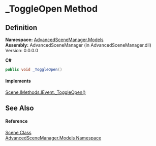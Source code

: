 # _ToggleOpen Method




## Definition
**Namespace:** <a href="N_AdvancedSceneManager_Models">AdvancedSceneManager.Models</a>  
**Assembly:** AdvancedSceneManager (in AdvancedSceneManager.dll) Version: 0.0.0.0

**C#**
``` C#
public void _ToggleOpen()
```



#### Implements
<a href="M_AdvancedSceneManager_Models_Scene_IMethods_IEvent__ToggleOpen">Scene.IMethods.IEvent._ToggleOpen()</a>  


## See Also


#### Reference
<a href="T_AdvancedSceneManager_Models_Scene">Scene Class</a>  
<a href="N_AdvancedSceneManager_Models">AdvancedSceneManager.Models Namespace</a>  
